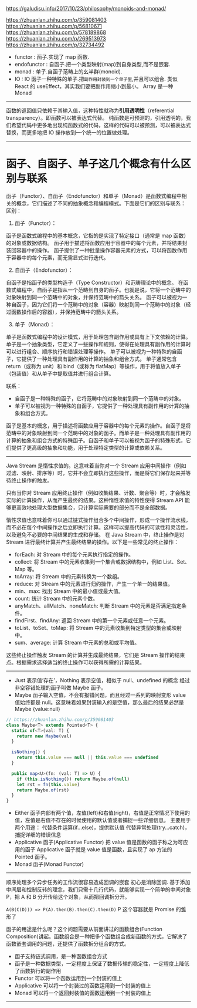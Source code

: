 https://galudisu.info/2017/10/23/philosophy/monoids-and-monad/

https://zhuanlan.zhihu.com/p/359081403
https://zhuanlan.zhihu.com/p/56810671
https://zhuanlan.zhihu.com/p/578189868
https://zhuanlan.zhihu.com/p/269513973
https://zhuanlan.zhihu.com/p/32734492

- functor : 函子.实现了 map 函数.
- endofunctor : 自函子.把一个类型映射(map)到自身类型,而不是嵌套.
- monad : 单子.自函子范畴上的幺半群(monoid).
- IO : IO 函子一种特殊的单子.把`副作用封装到一个单子里`,并且可以组合.
  类似 React 的 useEffect，其实我们要把副作用缩小到最小。
  Array 是一种 Monad

---

函数的返回值只依赖于其输入值，这种特性就称为**引用透明性**（referential transparency）。即函数可以被表达式代替。
纯函数是可预测的，引用透明的，我们希望代码中更多地出现纯函数式的代码，这样的代码可以被预测，可以被表达式替换，而更多地把 IO 操作放到一个统一的位置做处理。

---

# 函子、自函子、单子这几个概念有什么区别与联系

函子（Functor）、自函子（Endofunctor）和单子（Monad）是函数式编程中相关的概念，它们描述了不同的抽象概念和编程模式。下面是它们的区别与联系：
区别：

1. 函子（Functor）：

函子是函数式编程中的基本概念，它指的是实现了特定接口（通常是 map 函数）的对象或数据结构。
函子用于描述将函数应用于容器中的每个元素，并将结果封装回容器中的操作。
函子提供了一种批量操作容器元素的方式，可以将函数作用于容器中的每个元素，而无需显式进行迭代。

2. 自函子（Endofunctor）：

自函子是指函子的类型构造子（Type Constructor）和范畴理论中的概念。
在函数式编程中，自函子是指从一个范畴到自身的函子。也就是说，它将一个范畴中的对象映射到同一个范畴中的对象，并保持范畴中的箭头关系。
函子可以被视为一种自函子，因为它们将一个范畴中的对象（容器）映射到同一个范畴中的对象（经过函数操作后的容器），并保持范畴中的箭头关系。

3. 单子（Monad）：

单子是函数式编程中的设计模式，用于处理包含副作用或具有上下文依赖的计算。
单子是一个抽象类型，它定义了一些操作和规则，使得在处理具有副作用的计算时可以进行组合、顺序执行和错误处理等操作。
单子可以被视为一种特殊的自函子，它提供了一种处理具有副作用的计算的抽象和组合方式。
单子通常包含 return（或称为 unit）和 bind（或称为 flatMap）等操作，用于将值放入单子（包装值）和从单子中提取值并进行组合计算。

联系：

- 自函子是一种特殊的函子，它将范畴中的对象映射到同一个范畴中的对象。
- 单子可以被视为一种特殊的自函子，它提供了一种处理具有副作用的计算的抽象和组合方式。

函子是基本的概念，用于描述将函数应用于容器中的每个元素的操作。自函子是将范畴中的对象映射到同一个范畴中的对象的函子。而单子是一种处理具有副作用的计算的抽象和组合方式的特殊函子。自函子和单子可以被视为函子的特殊形式，它们提供了更高级的抽象和功能，用于处理特定类型的计算或依赖关系。

---

Java Stream 是惰性求值的。这意味着当你对一个 Stream 应用中间操作（例如过滤、映射、排序等）时，它并不会立即执行这些操作，而是将它们保存起来并等待终止操作的触发。

只有当你对 Stream 应用终止操作（例如收集结果、计数、聚合等）时，才会触发实际的计算操作，从而产生最终的结果。这种惰性求值的特性使得 Stream API 能够更高效地处理大型数据集合，只计算实际需要的部分而不是全部数据。

惰性求值也意味着你可以通过链式操作组合多个中间操作，形成一个操作流水线，而不必在每个中间操作之后立即执行计算。这样可以提高代码的可读性和灵活性，以及避免不必要的中间结果的生成和存储。
在 Java Stream 中，终止操作是对 Stream 进行最终计算并产生最终结果的操作。以下是一些常见的终止操作：

- forEach: 对 Stream 中的每个元素执行指定的操作。
- collect: 将 Stream 中的元素收集到一个集合或数据结构中，例如 List、Set、Map 等。
- toArray: 将 Stream 中的元素转换为一个数组。
- reduce: 对 Stream 中的元素进行归约操作，产生一个单一的结果值。
- min、max: 找出 Stream 中的最小值或最大值。
- count: 统计 Stream 中的元素个数。
- anyMatch、allMatch、noneMatch: 判断 Stream 中的元素是否满足指定条件。
- findFirst、findAny: 返回 Stream 中的第一个元素或任意一个元素。
- toList、toSet、toMap: 将 Stream 中的元素收集到特定类型的集合或映射中。
- sum、average: 计算 Stream 中元素的总和或平均值。

这些终止操作触发 Stream 的计算并生成最终结果，它们是 Stream 操作的结束点。根据需求选择适当的终止操作可以获得所需的计算结果。

---

- Just 表示值‘存在’，Nothing 表示空值，相似于 null、undefined 的概念
  经过非空容错处理的函子叫做 Maybe 函子。
- Maybe 函子输入空值，不会有报错问题，而且经过一系列的映射变形 value 值始终都是 null。这意味着如果封装输入的是空值，那么最后的结果必然是 Maybe {value:null}

```ts
// https://zhuanlan.zhihu.com/p/359081403
class Maybe<T> extends Pointed<T> {
  static of<T>(val: T) {
    return new Maybe(val)
  }

  isNothing() {
    return this.value === null || this.value === undefined
  }

  public map<U>(fn: (val: T) => U) {
    if (this.isNothing()) return Maybe.of(null)
    let rst = fn(this.value)
    return Maybe.of(rst)
  }
}
```

- Either 函子内部有两个值，左值(left)和右值(right)，右值是正常情况下使用的值，左值是右值不存在的时候使用的默认值或者捕捉一些详细信息。
  主要用于两个用途： 代替条件运算(if...else)，提供默认值 代替异常处理(try...catch)，捕捉详细的错误信息
- Applicative 函子(Applicative Functor)
  把 value 值是函数的函子称之为可应用的函子
  Applicative 函子就是 value 值是函数，且实现了 ap 方法的 Pointed 函子。
- Monad 函子(Monad Functor)

---

顺序处理多个异步任务的工作流很容易造成回调的嵌套
初心是消除回调.
基于添加中间层和控制反转的理念，我们只需十几行代码，就能够实现一个简单的中间对象 P，把 A 和 B 分开传给这个对象，从而把回调拆分开。

`A(B(C(D))) => P(A).then(B).then(C).then(D)`
P 这个容器就是 Promise 的雏形了

函子的用途是什么呢？这个问题需要从前面讲过的函数组合(Function Composition)讲起。函数组合是一种把多个函数组合成新函数的方式，它解决了函数嵌套调用的问题，还提供了函数拆分组合的方式。

- 函子支持链式调用，是一种函数组合方式
- 函子是一种数据类型，一定程度上保证了数据传输的稳定性，一定程度上降低了函数执行的副作用
- Functor 可以将一个函数运用到一个封装的值上
- Applicative 可以将一个封装过的函数运用到一个封装的值上
- Monad 可以将一个返回封装值的函数运用到一个封装的值上

---
